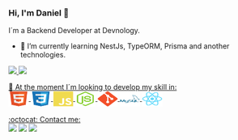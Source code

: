 ### Hi, I'm Daniel 👋
I´m a Backend Developer at Devnology. 

- 🌱 I’m currently learning NestJs, TypeORM, Prisma and another technologies.

 <div>
  <a href="https://github.com/dffs-code">
  <img height="180em" src="https://github-readme-stats.vercel.app/api?username=dffs-code&show_icons=true&theme=dark&include_all_commits=true&count_private=true"/>
  <img height="180em" src="https://github-readme-stats.vercel.app/api/top-langs/?username=dffs-code&layout=compact&langs_count=16&theme=dark"/>
<div>

:rocket: At the moment I´m looking to develop my skill in:<br> 
<img align="center" alt="Daniel-HTML" height="30" width="40" src="https://raw.githubusercontent.com/devicons/devicon/master/icons/html5/html5-original.svg">
 <img align="center" alt="Daniel-CSS" height="30" width="40" src="https://raw.githubusercontent.com/devicons/devicon/master/icons/css3/css3-original.svg">
 <img align="center" alt="Daniel-Js" height="30" width="40" src="https://raw.githubusercontent.com/devicons/devicon/master/icons/javascript/javascript-plain.svg">
 <img align="center" alt="Daniel-Nodejs" height="30" width="40" src="https://raw.githubusercontent.com/devicons/devicon/master/icons/nodejs/nodejs-original.svg">
 <img align="center" alt="Daniel-Git" height="30" width="40" src="https://raw.githubusercontent.com/devicons/devicon/master/icons/git/git-original.svg">
 <img align="center" alt="Daniel-Mysql" height="30" width="40" src="https://github.com/devicons/devicon/blob/master/icons/mysql/mysql-plain-wordmark.svg">
 <img align="center" alt="Daniel-React" height="30" width="40" src="https://github.com/devicons/devicon/blob/master/icons/react/react-original.svg">
<br><br>
:octocat: Contact me:<br>
[<img src="https://img.shields.io/badge/linkedin-%230077B5.svg?&style=for-the-badge&logo=linkedin&logoColor=white" />](https://www.linkedin.com/in/daniel-formigoni/) [<img src = "https://img.shields.io/badge/instagram-%23E4405F.svg?&style=for-the-badge&logo=instagram&logoColor=white">](https://www.instagram.com/dsoares.tsx/) [<img src = "https://img.shields.io/badge/Gmail-D14836?style=for-the-badge&logo=gmail&logoColor=white">](mailto:formigoni.soares@gmail.com)
